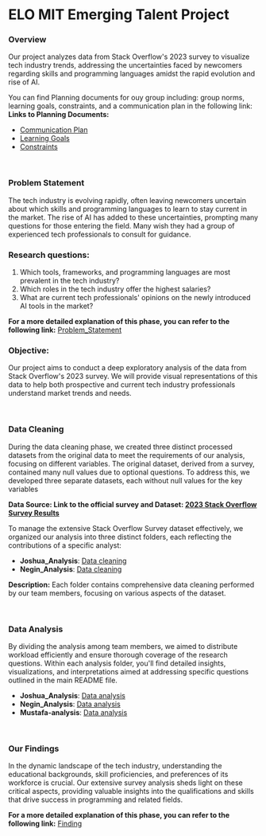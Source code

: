 # ELO MIT Emerging Talent Project

### Overview

Our project analyzes data from Stack Overflow's 2023 survey to visualize tech industry trends, addressing the uncertainties faced by newcomers regarding skills and programming languages amidst the rapid evolution and rise of AI.

You can find Planning documents for ouy group including: group norms, learning goals, constraints, and a communication plan in the following link: 
  **Links to Planning Documents:**

  - [Communication Plan](./1.collaboration/communication.md)
  - [Learning Goals](./1.collaboration/learning_goals.md)
  - [Constraints](./1.collaboration/constraints.md)
<br />

### Problem Statement
The tech industry is evolving rapidly, often leaving newcomers uncertain about which skills and programming languages to learn to stay current in the market. The rise of AI has added to these uncertainties, prompting many questions for those entering the field. Many wish they had a group of experienced tech professionals to consult for guidance.

### Research questions:

1. Which tools, frameworks, and programming languages are most prevalent in the tech industry?
2. Which roles in the tech industry offer the highest salaries?
3. What are current tech professionals' opinions on the newly introduced AI tools in the market?

**For a more detailed explanation of this phase, you can refer to the following link:** [Problem_Statement](/2.Problem_Statement/README.md)


### Objective:

Our project aims to conduct a deep exploratory analysis of the data from Stack Overflow's 2023 survey. We will provide visual representations of this data to help both prospective and current tech industry professionals understand market trends and needs.

<br />

### Data Cleaning
During the data cleaning phase, we created three distinct processed datasets from the original data to meet the requirements of our analysis, focusing on different variables. The original dataset, derived from a survey, contained many null values due to optional questions. To address this, we developed three separate datasets, each without null values for the key variables

**Data Source: Link to the official survey and Dataset: [2023 Stack Overflow Survey Results](https://survey.stackoverflow.co/)**

To manage the extensive Stack Overflow Survey dataset effectively, we organized our analysis into three distinct folders, each reflecting the contributions of a specific analyst:

- **Joshua_Analysis**: [Data cleaning](/3.Analysis/Joshua_Analysis)
- **Negin_Analysis**: [Data cleaning](/3.Analysis/Negin-Analysis/Data-Cleaning) 

**Description:** Each folder contains comprehensive data cleaning performed by our team members, focusing on various aspects of the dataset. 

<br />

### Data Analysis
By dividing the analysis among team members, we aimed to distribute workload efficiently and ensure thorough coverage of the research questions. Within each analysis folder, you'll find detailed insights, visualizations, and interpretations aimed at addressing specific questions outlined in the main README file.

- **Joshua_Analysis**: [Data analysis](/3.Analysis/Joshua_Analysis/Data_Analysis)
- **Negin_Analysis**: [Data analysis](/3.Analysis/Negin-Analysis/Data-Analysis)
- **Mustafa-analysis**: [Data analysis](/3.Analysis/Mustafa-analysis)

<br />

### Our Findings
In the dynamic landscape of the tech industry, understanding the educational backgrounds, skill proficiencies, and preferences of its workforce is crucial. Our extensive survey analysis sheds light on these critical aspects, providing valuable insights into the qualifications and skills that drive success in programming and related fields.

**For a more detailed explanation of this phase, you can refer to the following link:** [Finding](/4.Finding/ReadMe.md)



